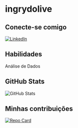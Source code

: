 # ingrydolive

## Conecte-se comigo
[![LinkedIn](https://img.shields.io/badge/LinkedIn-000?style=for-the-badge&logo=linkedin&logoColor=0E76A8)](https://https://www.linkedin.com/feed/?trk=homepage-basic_sign-in-submitwww.linkedin.com/in/SEUUSERNAME/)

## Habilidades
Análise de Dados 

## GitHub Stats
![GitHub Stats](https://github-readme-stats.vercel.app/api?username=ingrydolive&theme=transparent&bg_color=000&border_color=30A3DC&show_icons=true&icon_color=#7711d1&title_color=E94D5F&text_color=FFF)

## Minhas contribuições
[![Repo Card](https://github-readme-stats.vercel.app/api/pin/?username=ingrydolive&repo=dio-lab-open-source&bg_color=000&border_color=30A3DC&show_icons=true&icon_color=#7711d1&title_color=E94D5F&text_color=FFF)](https://github.com/ingrydolive/dio-lab-open-source)
